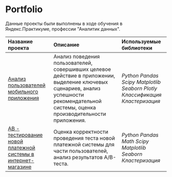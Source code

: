 # Portfolio

Данные проекты были выполнены в ходе обучения в Яндекс.Практикуме, профессии "Аналитик данных".

| Название проекта | Описание | Используемые библиотеки | 
| :---------------------- | :---------------------- | :---------------------- |
| [Анализ пользователей мобильного приложения](mobile_app_users)| Анализ поведения пользователей, совершивших целевое действие в приложении, выделение ключевых сценариев, анализ успешности рекомендательной системы, оценка производительности приложения.| *Python* *Pandas* *Scipy* *Matplotlib* *Seaborn* *Plotly* *Классификация* <br> *Кластеризация*|
| [AB - тестирование новой платежной системы в интернет-магазине](ab_test_new_pay_system)| Оценка корректности проведения теста новой платежной системы для части пользователей, анализ результатов А/B-теста.| *Python* *Pandas* *Math* *Scipy* *Matplotlib* *Seaborn* *Кластеризация*|
